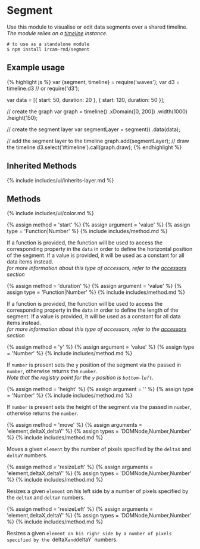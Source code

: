 ---
---

# Segment

Use this module to visualise or edit data segments over a shared timeline.  
_The module relies on a [timeline](#timeline) instance._

~~~
# to use as a standalone module
$ npm install ircam-rnd/segment
~~~

## Example usage

{% highlight js %}
var {segment, timeline} = require('waves');
var d3 = timeline.d3 // or require('d3');

var data = [{
    start: 50,
    duration: 20
  }, {
    start: 120,
    duration: 50
}];

// create the graph
var graph = timeline()
  .xDomain([0, 200])
  .width(1000)
  .height(150);
  
// create the segment layer
var segmentLayer = segment()
  .data(data);

// add the segment layer to the timeline
graph.add(segmentLayer);
// draw the timeline
d3.select('#timeline').call(graph.draw);
{% endhighlight %}


## Inherited Methods

{% include includes/ui/inherits-layer.md %}



## Methods

{% include includes/ui/color.md %}


{% assign method = 'start' %}
{% assign argument = 'value' %}
{% assign type = 'Function|Number' %}
{% include includes/method.md %}

If a function is provided, the function will be used to access the corresponding property in the `data` in order to define the horizontal position of the segment. If a value is provided, it will be used as a constant for all data items instead.  
_for more information about this type of accessors, refer to the [accessors](#accessors) section_


{% assign method = 'duration' %}
{% assign argument = 'value' %}
{% assign type = 'Function|Number' %}
{% include includes/method.md %}

If a function is provided, the function will be used to access the corresponding property in the `data` in order to define the length of the segment. If a value is provided, it will be used as a constant for all data items instead.  
_for more information about this type of accessors, refer to the [accessors](#accessors) section_


{% assign method = 'y' %}
{% assign argument = 'value' %}
{% assign type = 'Number' %}
{% include includes/method.md %}

If `number` is present sets the `y` position of the segment via the passed in `number`, otherwise returns the `number`.  
_Note that the registry point for the `y` position is `bottom-left`_.


{% assign method = 'height' %}
{% assign argument = '' %}
{% assign type = 'Number' %}
{% include includes/method.md %}


If `number` is present sets the height of the segment via the passed in `number`, otherwise returns the `number`.


{% assign method = 'move' %}
{% assign arguments = 'element,deltaX,deltaY' %}
{% assign types = 'DOMNode,Number,Number' %}
{% include includes/method.md %}

Moves a given `element` by the number of pixels specified by the `deltaX` and `deltaY` numbers.

{% assign method = 'resizeLeft' %}
{% assign arguments = 'element,deltaX,deltaY' %}
{% assign types = 'DOMNode,Number,Number' %}
{% include includes/method.md %}

Resizes a given `element` on his left side by a number of pixels specified by the `deltaX` and `deltaY` numbers.

{% assign method = 'resizeLeft' %}
{% assign arguments = 'element,deltaX,deltaY' %}
{% assign types = 'DOMNode,Number,Number' %}
{% include includes/method.md %}

Resizes a given `element on his righr side by a number of pixels specified by the `deltaX` and `deltaY` numbers.